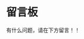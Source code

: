 # 留言板
有什么问题，请在下方留言！！
<!-- 开始 Giscus 评论框 -->
<div id="giscus" data-repo="xbrooke/lynk-giscus" data-repo-id="R_kgDOKkX5JA" data-category="Q&A" data-mapping="pathname" data-reactions-enabled="1"></div>
<!-- 结束 Giscus 评论框 -->